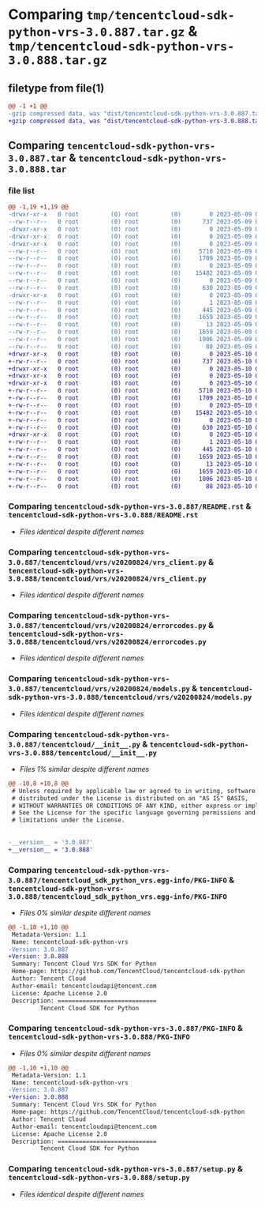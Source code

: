 # Comparing `tmp/tencentcloud-sdk-python-vrs-3.0.887.tar.gz` & `tmp/tencentcloud-sdk-python-vrs-3.0.888.tar.gz`

## filetype from file(1)

```diff
@@ -1 +1 @@
-gzip compressed data, was "dist/tencentcloud-sdk-python-vrs-3.0.887.tar", last modified: Tue May  9 03:27:23 2023, max compression
+gzip compressed data, was "dist/tencentcloud-sdk-python-vrs-3.0.888.tar", last modified: Wed May 10 02:59:48 2023, max compression
```

## Comparing `tencentcloud-sdk-python-vrs-3.0.887.tar` & `tencentcloud-sdk-python-vrs-3.0.888.tar`

### file list

```diff
@@ -1,19 +1,19 @@
-drwxr-xr-x   0 root         (0) root         (0)        0 2023-05-09 03:27:23.000000 tencentcloud-sdk-python-vrs-3.0.887/
--rw-r--r--   0 root         (0) root         (0)      737 2023-05-09 03:27:23.000000 tencentcloud-sdk-python-vrs-3.0.887/README.rst
-drwxr-xr-x   0 root         (0) root         (0)        0 2023-05-09 03:27:23.000000 tencentcloud-sdk-python-vrs-3.0.887/tencentcloud/
-drwxr-xr-x   0 root         (0) root         (0)        0 2023-05-09 03:27:23.000000 tencentcloud-sdk-python-vrs-3.0.887/tencentcloud/vrs/
-drwxr-xr-x   0 root         (0) root         (0)        0 2023-05-09 03:27:23.000000 tencentcloud-sdk-python-vrs-3.0.887/tencentcloud/vrs/v20200824/
--rw-r--r--   0 root         (0) root         (0)     5710 2023-05-09 03:27:23.000000 tencentcloud-sdk-python-vrs-3.0.887/tencentcloud/vrs/v20200824/vrs_client.py
--rw-r--r--   0 root         (0) root         (0)     1709 2023-05-09 03:27:23.000000 tencentcloud-sdk-python-vrs-3.0.887/tencentcloud/vrs/v20200824/errorcodes.py
--rw-r--r--   0 root         (0) root         (0)        0 2023-05-09 03:27:23.000000 tencentcloud-sdk-python-vrs-3.0.887/tencentcloud/vrs/v20200824/__init__.py
--rw-r--r--   0 root         (0) root         (0)    15482 2023-05-09 03:27:23.000000 tencentcloud-sdk-python-vrs-3.0.887/tencentcloud/vrs/v20200824/models.py
--rw-r--r--   0 root         (0) root         (0)        0 2023-05-09 03:27:23.000000 tencentcloud-sdk-python-vrs-3.0.887/tencentcloud/vrs/__init__.py
--rw-r--r--   0 root         (0) root         (0)      630 2023-05-09 03:27:23.000000 tencentcloud-sdk-python-vrs-3.0.887/tencentcloud/__init__.py
-drwxr-xr-x   0 root         (0) root         (0)        0 2023-05-09 03:27:23.000000 tencentcloud-sdk-python-vrs-3.0.887/tencentcloud_sdk_python_vrs.egg-info/
--rw-r--r--   0 root         (0) root         (0)        1 2023-05-09 03:27:23.000000 tencentcloud-sdk-python-vrs-3.0.887/tencentcloud_sdk_python_vrs.egg-info/dependency_links.txt
--rw-r--r--   0 root         (0) root         (0)      445 2023-05-09 03:27:23.000000 tencentcloud-sdk-python-vrs-3.0.887/tencentcloud_sdk_python_vrs.egg-info/SOURCES.txt
--rw-r--r--   0 root         (0) root         (0)     1659 2023-05-09 03:27:23.000000 tencentcloud-sdk-python-vrs-3.0.887/tencentcloud_sdk_python_vrs.egg-info/PKG-INFO
--rw-r--r--   0 root         (0) root         (0)       13 2023-05-09 03:27:23.000000 tencentcloud-sdk-python-vrs-3.0.887/tencentcloud_sdk_python_vrs.egg-info/top_level.txt
--rw-r--r--   0 root         (0) root         (0)     1659 2023-05-09 03:27:23.000000 tencentcloud-sdk-python-vrs-3.0.887/PKG-INFO
--rw-r--r--   0 root         (0) root         (0)     1006 2023-05-09 03:27:23.000000 tencentcloud-sdk-python-vrs-3.0.887/setup.py
--rw-r--r--   0 root         (0) root         (0)       88 2023-05-09 03:27:23.000000 tencentcloud-sdk-python-vrs-3.0.887/setup.cfg
+drwxr-xr-x   0 root         (0) root         (0)        0 2023-05-10 02:59:48.000000 tencentcloud-sdk-python-vrs-3.0.888/
+-rw-r--r--   0 root         (0) root         (0)      737 2023-05-10 02:59:48.000000 tencentcloud-sdk-python-vrs-3.0.888/README.rst
+drwxr-xr-x   0 root         (0) root         (0)        0 2023-05-10 02:59:48.000000 tencentcloud-sdk-python-vrs-3.0.888/tencentcloud/
+drwxr-xr-x   0 root         (0) root         (0)        0 2023-05-10 02:59:48.000000 tencentcloud-sdk-python-vrs-3.0.888/tencentcloud/vrs/
+drwxr-xr-x   0 root         (0) root         (0)        0 2023-05-10 02:59:48.000000 tencentcloud-sdk-python-vrs-3.0.888/tencentcloud/vrs/v20200824/
+-rw-r--r--   0 root         (0) root         (0)     5710 2023-05-10 02:59:48.000000 tencentcloud-sdk-python-vrs-3.0.888/tencentcloud/vrs/v20200824/vrs_client.py
+-rw-r--r--   0 root         (0) root         (0)     1709 2023-05-10 02:59:48.000000 tencentcloud-sdk-python-vrs-3.0.888/tencentcloud/vrs/v20200824/errorcodes.py
+-rw-r--r--   0 root         (0) root         (0)        0 2023-05-10 02:59:48.000000 tencentcloud-sdk-python-vrs-3.0.888/tencentcloud/vrs/v20200824/__init__.py
+-rw-r--r--   0 root         (0) root         (0)    15482 2023-05-10 02:59:48.000000 tencentcloud-sdk-python-vrs-3.0.888/tencentcloud/vrs/v20200824/models.py
+-rw-r--r--   0 root         (0) root         (0)        0 2023-05-10 02:59:48.000000 tencentcloud-sdk-python-vrs-3.0.888/tencentcloud/vrs/__init__.py
+-rw-r--r--   0 root         (0) root         (0)      630 2023-05-10 02:59:48.000000 tencentcloud-sdk-python-vrs-3.0.888/tencentcloud/__init__.py
+drwxr-xr-x   0 root         (0) root         (0)        0 2023-05-10 02:59:48.000000 tencentcloud-sdk-python-vrs-3.0.888/tencentcloud_sdk_python_vrs.egg-info/
+-rw-r--r--   0 root         (0) root         (0)        1 2023-05-10 02:59:48.000000 tencentcloud-sdk-python-vrs-3.0.888/tencentcloud_sdk_python_vrs.egg-info/dependency_links.txt
+-rw-r--r--   0 root         (0) root         (0)      445 2023-05-10 02:59:48.000000 tencentcloud-sdk-python-vrs-3.0.888/tencentcloud_sdk_python_vrs.egg-info/SOURCES.txt
+-rw-r--r--   0 root         (0) root         (0)     1659 2023-05-10 02:59:48.000000 tencentcloud-sdk-python-vrs-3.0.888/tencentcloud_sdk_python_vrs.egg-info/PKG-INFO
+-rw-r--r--   0 root         (0) root         (0)       13 2023-05-10 02:59:48.000000 tencentcloud-sdk-python-vrs-3.0.888/tencentcloud_sdk_python_vrs.egg-info/top_level.txt
+-rw-r--r--   0 root         (0) root         (0)     1659 2023-05-10 02:59:48.000000 tencentcloud-sdk-python-vrs-3.0.888/PKG-INFO
+-rw-r--r--   0 root         (0) root         (0)     1006 2023-05-10 02:59:48.000000 tencentcloud-sdk-python-vrs-3.0.888/setup.py
+-rw-r--r--   0 root         (0) root         (0)       88 2023-05-10 02:59:48.000000 tencentcloud-sdk-python-vrs-3.0.888/setup.cfg
```

### Comparing `tencentcloud-sdk-python-vrs-3.0.887/README.rst` & `tencentcloud-sdk-python-vrs-3.0.888/README.rst`

 * *Files identical despite different names*

### Comparing `tencentcloud-sdk-python-vrs-3.0.887/tencentcloud/vrs/v20200824/vrs_client.py` & `tencentcloud-sdk-python-vrs-3.0.888/tencentcloud/vrs/v20200824/vrs_client.py`

 * *Files identical despite different names*

### Comparing `tencentcloud-sdk-python-vrs-3.0.887/tencentcloud/vrs/v20200824/errorcodes.py` & `tencentcloud-sdk-python-vrs-3.0.888/tencentcloud/vrs/v20200824/errorcodes.py`

 * *Files identical despite different names*

### Comparing `tencentcloud-sdk-python-vrs-3.0.887/tencentcloud/vrs/v20200824/models.py` & `tencentcloud-sdk-python-vrs-3.0.888/tencentcloud/vrs/v20200824/models.py`

 * *Files identical despite different names*

### Comparing `tencentcloud-sdk-python-vrs-3.0.887/tencentcloud/__init__.py` & `tencentcloud-sdk-python-vrs-3.0.888/tencentcloud/__init__.py`

 * *Files 1% similar despite different names*

```diff
@@ -10,8 +10,8 @@
 # Unless required by applicable law or agreed to in writing, software
 # distributed under the License is distributed on an "AS IS" BASIS,
 # WITHOUT WARRANTIES OR CONDITIONS OF ANY KIND, either express or implied.
 # See the License for the specific language governing permissions and
 # limitations under the License.
 
 
-__version__ = '3.0.887'
+__version__ = '3.0.888'
```

### Comparing `tencentcloud-sdk-python-vrs-3.0.887/tencentcloud_sdk_python_vrs.egg-info/PKG-INFO` & `tencentcloud-sdk-python-vrs-3.0.888/tencentcloud_sdk_python_vrs.egg-info/PKG-INFO`

 * *Files 0% similar despite different names*

```diff
@@ -1,10 +1,10 @@
 Metadata-Version: 1.1
 Name: tencentcloud-sdk-python-vrs
-Version: 3.0.887
+Version: 3.0.888
 Summary: Tencent Cloud Vrs SDK for Python
 Home-page: https://github.com/TencentCloud/tencentcloud-sdk-python
 Author: Tencent Cloud
 Author-email: tencentcloudapi@tencent.com
 License: Apache License 2.0
 Description: ============================
         Tencent Cloud SDK for Python
```

### Comparing `tencentcloud-sdk-python-vrs-3.0.887/PKG-INFO` & `tencentcloud-sdk-python-vrs-3.0.888/PKG-INFO`

 * *Files 0% similar despite different names*

```diff
@@ -1,10 +1,10 @@
 Metadata-Version: 1.1
 Name: tencentcloud-sdk-python-vrs
-Version: 3.0.887
+Version: 3.0.888
 Summary: Tencent Cloud Vrs SDK for Python
 Home-page: https://github.com/TencentCloud/tencentcloud-sdk-python
 Author: Tencent Cloud
 Author-email: tencentcloudapi@tencent.com
 License: Apache License 2.0
 Description: ============================
         Tencent Cloud SDK for Python
```

### Comparing `tencentcloud-sdk-python-vrs-3.0.887/setup.py` & `tencentcloud-sdk-python-vrs-3.0.888/setup.py`

 * *Files identical despite different names*

